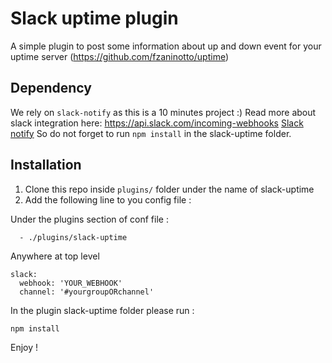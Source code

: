 # Slack uptime plugin

A simple plugin to post some information about up and down event for your uptime server (https://github.com/fzaninotto/uptime)

## Dependency
We rely on `slack-notify` as this is a 10 minutes project :)
Read more about slack integration here: https://api.slack.com/incoming-webhooks
[Slack notify](https://github.com/andrewchilds/slack-notify)
So do not forget to run `npm install` in the slack-uptime folder.

## Installation

1. Clone this repo inside `plugins/` folder under the name of slack-uptime
2. Add the following line to you config file :

Under the plugins section of conf file :

```
  - ./plugins/slack-uptime
```

Anywhere at top level

```
slack:
  webhook: 'YOUR_WEBHOOK'
  channel: '#yourgroupORchannel'
```

In the plugin slack-uptime folder please run :

`npm install`

Enjoy !